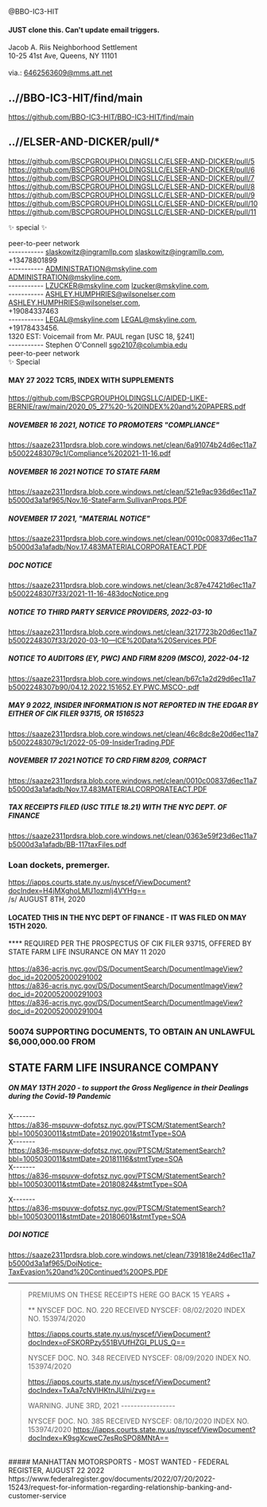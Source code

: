 @BBO-IC3-HIT<br>

#### JUST clone this. Can't update email triggers.

Jacob A. Riis Neighborhood Settlement<br>
10-25 41st Ave, Queens, NY 11101<br>
<br>
via.: 6462563609@mms.att.net<br>

## ..//BBO-IC3-HIT/find/main
https://github.com/BBO-IC3-HIT/BBO-IC3-HIT/find/main<br>

## ..//ELSER-AND-DICKER/pull/*
https://github.com/BSCPGROUPHOLDINGSLLC/ELSER-AND-DICKER/pull/5<br>
https://github.com/BSCPGROUPHOLDINGSLLC/ELSER-AND-DICKER/pull/6<br>
https://github.com/BSCPGROUPHOLDINGSLLC/ELSER-AND-DICKER/pull/7<br>
https://github.com/BSCPGROUPHOLDINGSLLC/ELSER-AND-DICKER/pull/8<br>
https://github.com/BSCPGROUPHOLDINGSLLC/ELSER-AND-DICKER/pull/9<br>
https://github.com/BSCPGROUPHOLDINGSLLC/ELSER-AND-DICKER/pull/10<br>
https://github.com/BSCPGROUPHOLDINGSLLC/ELSER-AND-DICKER/pull/11<br>

✨ special ✨<br>

peer-to-peer network<br>
----------- 	slaskowitz@ingramllp.com <slaskowitz@ingramllp.com>,<br>
				+13478801899<br>
-----------    	ADMINISTRATION@mskyline.com <ADMINISTRATION@mskyline.com>,<br>
-----------    	LZUCKER@mskyline.com <lzucker@mskyline.com>,<br>
-----------    	ASHLEY.HUMPHRIES@wilsonelser.com <ASHLEY.HUMPHRIES@wilsonelser.com>,<br>
				+19084337463<br>
-----------    	LEGAL@mskyline.com <LEGAL@mskyline.com>,<br>
				+19178433456.<br>
				1320 EST: Voicemail from Mr. PAUL regan [USC 18, §241]<br>
-----------		Stephen O'Connell <sgo2107@columbia.edu><br>
peer-to-peer network<br>
✨ Special <br>
#### MAY 27 2022 TCR5, INDEX WITH SUPPLEMENTS
https://github.com/BSCPGROUPHOLDINGSLLC/AIDED-LIKE-BERNIE/raw/main/2020_05_27%20-%20INDEX%20and%20PAPERS.pdf<br>

##### NOVEMBER 16 2021, NOTICE TO PROMOTERS "COMPLIANCE"
https://saaze2311prdsra.blob.core.windows.net/clean/6a91074b24d6ec11a7b50022483079c1/Compliance%202021-11-16.pdf<br>

##### NOVEMBER 16 2021 NOTICE TO STATE FARM
https://saaze2311prdsra.blob.core.windows.net/clean/521e9ac936d6ec11a7b5000d3a1af965/Nov.16-StateFarm.SullivanProps.PDF<br>

##### NOVEMBER 17 2021, "MATERIAL NOTICE"
https://saaze2311prdsra.blob.core.windows.net/clean/0010c00837d6ec11a7b5000d3a1afadb/Nov.17.483MATERIALCORPORATEACT.PDF<br>


##### DOC NOTICE
https://saaze2311prdsra.blob.core.windows.net/clean/3c87e47421d6ec11a7b5002248307f33/2021-11-16-483docNotice.png<br>

##### NOTICE TO THIRD PARTY SERVICE PROVIDERS, 2022-03-10
https://saaze2311prdsra.blob.core.windows.net/clean/3217723b20d6ec11a7b5002248307f33/2020-03-10—ICE%20Data%20Services.PDF<br>

##### NOTICE TO AUDITORS (EY, PWC) AND FIRM 8209 (MSCO), 2022-04-12
https://saaze2311prdsra.blob.core.windows.net/clean/b67c1a2d29d6ec11a7b5002248307b90/04.12.2022.151652.EY.PWC.MSCO-.pdf<br>

##### MAY 9 2022, INSIDER INFORMATION IS NOT REPORTED IN THE EDGAR BY EITHER OF CIK FILER 93715, OR 1516523
https://saaze2311prdsra.blob.core.windows.net/clean/46c8dc8e20d6ec11a7b50022483079c1/2022-05-09-InsiderTrading.PDF<br>

##### NOVEMBER 17 2021 NOTICE TO CRD FIRM 8209, CORPACT
https://saaze2311prdsra.blob.core.windows.net/clean/0010c00837d6ec11a7b5000d3a1afadb/Nov.17.483MATERIALCORPORATEACT.PDF<br>

##### TAX RECEIPTS FILED (USC TITLE 18.21) WITH THE NYC DEPT. OF FINANCE
https://saaze2311prdsra.blob.core.windows.net/clean/0363e59f23d6ec11a7b5000d3a1afadb/BB-117taxFiles.pdf<br>


### Loan dockets, premerger. 
https://iapps.courts.state.ny.us/nyscef/ViewDocument?docIndex=H4jMXghoLMU1ozmlj4VYHg==<br>
/s/ AUGUST 8TH, 2020

#### LOCATED THIS IN THE NYC DEPT OF FINANCE - IT WAS FILED ON MAY 15TH 2020.
**** REQUIRED PER THE PROSPECTUS OF CIK FILER 93715, OFFERED BY STATE FARM LIFE INSURANCE ON MAY 11 2020<br><br>
https://a836-acris.nyc.gov/DS/DocumentSearch/DocumentImageView?doc_id=2020052000291002<br>
https://a836-acris.nyc.gov/DS/DocumentSearch/DocumentImageView?doc_id=2020052000291003<br>
https://a836-acris.nyc.gov/DS/DocumentSearch/DocumentImageView?doc_id=2020052000291004<br>

### 50074 SUPPORTING DOCUMENTS, TO OBTAIN AN UNLAWFUL $6,000,000.00 FROM 
## STATE FARM LIFE INSURANCE COMPANY 
##### ON MAY 13TH 2020 - to support the Gross Negligence in their Dealings during the Covid-19 Pandemic
X-------<br>
https://a836-mspuvw-dofptsz.nyc.gov/PTSCM/StatementSearch?bbl=1005030011&stmtDate=20190201&stmtType=SOA<br>
X-------<br>
https://a836-mspuvw-dofptsz.nyc.gov/PTSCM/StatementSearch?bbl=1005030011&stmtDate=20181116&stmtType=SOA<br>
X-------<br>
https://a836-mspuvw-dofptsz.nyc.gov/PTSCM/StatementSearch?bbl=1005030011&stmtDate=20180824&stmtType=SOA<br>

X-------<br>
https://a836-mspuvw-dofptsz.nyc.gov/PTSCM/StatementSearch?bbl=1005030011&stmtDate=20180601&stmtType=SOA<br>

##### DOI NOTICE
https://saaze2311prdsra.blob.core.windows.net/clean/7391818e24d6ec11a7b5000d3a1af965/DoiNotice-TaxEvasion%20and%20Continued%20OPS.PDF<br>


---


>  PREMIUMS ON THESE RECEIPTS HERE GO BACK 15 YEARS + 
>
> **
> NYSCEF DOC. NO.                       220
> RECEIVED NYSCEF:               08/02/2020
> INDEX NO.                     153974/2020
>
> https://iapps.courts.state.ny.us/nyscef/ViewDocument?docIndex=oFSKORPzy551BVUfHZGI_PLUS_Q==
>
>
>
> NYSCEF DOC. NO.      348
> RECEIVED NYSCEF:               08/09/2020
> INDEX NO.                     153974/2020
>
> https://iapps.courts.state.ny.us/nyscef/ViewDocument?docIndex=TxAa7cNVIHKtnJU/ni/zvg==
>
>
> WARNING. JUNE 3RD, 2021 -----------------
>
> NYSCEF DOC. NO.      385
> RECEIVED NYSCEF:               08/10/2020
> INDEX NO.                     153974/2020
> https://iapps.courts.state.ny.us/nyscef/ViewDocument?docIndex=K9sgXcweC7esRoSPO8MNtA==
> 
<br>
##### MANHATTAN MOTORSPORTS - MOST WANTED - FEDERAL REGISTER, AUGUST 22 2022<br>
https://www.federalregister.gov/documents/2022/07/20/2022-15243/request-for-information-regarding-relationship-banking-and-customer-service  

